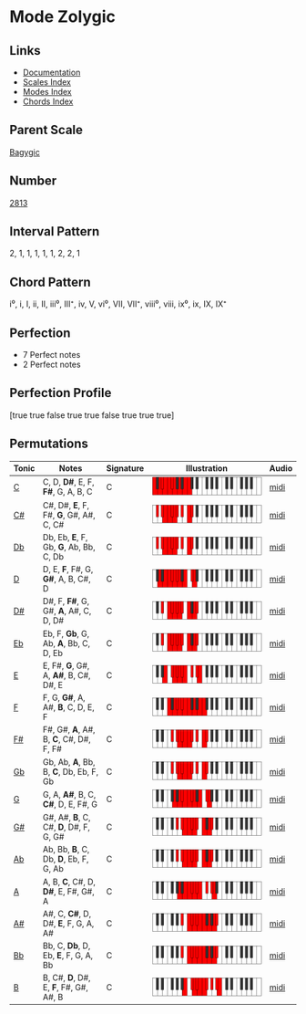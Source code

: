 # Mode Zolygic

## Links

- [Documentation](index.md)
- [Scales Index](Scales.md)
- [Modes Index](Modes.md)
- [Chords Index](Chords.md)

## Parent Scale

[Bagygic](ScaleBagygic.md)

## Number

[2813](https://ianring.com/musictheory/scales/2813)

## Interval Pattern

2, 1, 1, 1, 1, 1, 2, 2, 1

## Chord Pattern

i⁰, i, I, ii, II, iii⁰, III⁺, iv, V, vi⁰, VII, VII⁺, viii⁰, viii, ix⁰, ix, IX, IX⁺

## Perfection

- 7 Perfect notes
- 2 Perfect notes

## Perfection Profile

[true true false true true false true true true]

## Permutations

| Tonic | Notes | Signature | Illustration | Audio |
|-------|-------|-----------|--------------|-------|
| [C](ModeCNaturalZolygic.md) | C, D, **D#**, E, F, **F#**, G, A, B, C | C | ![CNaturalZolygic](ModeCNaturalZolygic.png) | [midi](https://github.com/edipermadi/music/blob/main/docs/ModeCNaturalZolygic.mid?raw=true) |
| [C#](ModeCSharpZolygic.md) | C#, D#, **E**, F, F#, **G**, G#, A#, C, C# | C | ![CSharpZolygic](ModeCSharpZolygic.png) | [midi](https://github.com/edipermadi/music/blob/main/docs/ModeCSharpZolygic.mid?raw=true) |
| [Db](ModeDFlatZolygic.md) | Db, Eb, **E**, F, Gb, **G**, Ab, Bb, C, Db | C | ![DFlatZolygic](ModeDFlatZolygic.png) | [midi](https://github.com/edipermadi/music/blob/main/docs/ModeDFlatZolygic.mid?raw=true) |
| [D](ModeDNaturalZolygic.md) | D, E, **F**, F#, G, **G#**, A, B, C#, D | C | ![DNaturalZolygic](ModeDNaturalZolygic.png) | [midi](https://github.com/edipermadi/music/blob/main/docs/ModeDNaturalZolygic.mid?raw=true) |
| [D#](ModeDSharpZolygic.md) | D#, F, **F#**, G, G#, **A**, A#, C, D, D# | C | ![DSharpZolygic](ModeDSharpZolygic.png) | [midi](https://github.com/edipermadi/music/blob/main/docs/ModeDSharpZolygic.mid?raw=true) |
| [Eb](ModeEFlatZolygic.md) | Eb, F, **Gb**, G, Ab, **A**, Bb, C, D, Eb | C | ![EFlatZolygic](ModeEFlatZolygic.png) | [midi](https://github.com/edipermadi/music/blob/main/docs/ModeEFlatZolygic.mid?raw=true) |
| [E](ModeENaturalZolygic.md) | E, F#, **G**, G#, A, **A#**, B, C#, D#, E | C | ![ENaturalZolygic](ModeENaturalZolygic.png) | [midi](https://github.com/edipermadi/music/blob/main/docs/ModeENaturalZolygic.mid?raw=true) |
| [F](ModeFNaturalZolygic.md) | F, G, **G#**, A, A#, **B**, C, D, E, F | C | ![FNaturalZolygic](ModeFNaturalZolygic.png) | [midi](https://github.com/edipermadi/music/blob/main/docs/ModeFNaturalZolygic.mid?raw=true) |
| [F#](ModeFSharpZolygic.md) | F#, G#, **A**, A#, B, **C**, C#, D#, F, F# | C | ![FSharpZolygic](ModeFSharpZolygic.png) | [midi](https://github.com/edipermadi/music/blob/main/docs/ModeFSharpZolygic.mid?raw=true) |
| [Gb](ModeGFlatZolygic.md) | Gb, Ab, **A**, Bb, B, **C**, Db, Eb, F, Gb | C | ![GFlatZolygic](ModeGFlatZolygic.png) | [midi](https://github.com/edipermadi/music/blob/main/docs/ModeGFlatZolygic.mid?raw=true) |
| [G](ModeGNaturalZolygic.md) | G, A, **A#**, B, C, **C#**, D, E, F#, G | C | ![GNaturalZolygic](ModeGNaturalZolygic.png) | [midi](https://github.com/edipermadi/music/blob/main/docs/ModeGNaturalZolygic.mid?raw=true) |
| [G#](ModeGSharpZolygic.md) | G#, A#, **B**, C, C#, **D**, D#, F, G, G# | C | ![GSharpZolygic](ModeGSharpZolygic.png) | [midi](https://github.com/edipermadi/music/blob/main/docs/ModeGSharpZolygic.mid?raw=true) |
| [Ab](ModeAFlatZolygic.md) | Ab, Bb, **B**, C, Db, **D**, Eb, F, G, Ab | C | ![AFlatZolygic](ModeAFlatZolygic.png) | [midi](https://github.com/edipermadi/music/blob/main/docs/ModeAFlatZolygic.mid?raw=true) |
| [A](ModeANaturalZolygic.md) | A, B, **C**, C#, D, **D#**, E, F#, G#, A | C | ![ANaturalZolygic](ModeANaturalZolygic.png) | [midi](https://github.com/edipermadi/music/blob/main/docs/ModeANaturalZolygic.mid?raw=true) |
| [A#](ModeASharpZolygic.md) | A#, C, **C#**, D, D#, **E**, F, G, A, A# | C | ![ASharpZolygic](ModeASharpZolygic.png) | [midi](https://github.com/edipermadi/music/blob/main/docs/ModeASharpZolygic.mid?raw=true) |
| [Bb](ModeBFlatZolygic.md) | Bb, C, **Db**, D, Eb, **E**, F, G, A, Bb | C | ![BFlatZolygic](ModeBFlatZolygic.png) | [midi](https://github.com/edipermadi/music/blob/main/docs/ModeBFlatZolygic.mid?raw=true) |
| [B](ModeBNaturalZolygic.md) | B, C#, **D**, D#, E, **F**, F#, G#, A#, B | C | ![BNaturalZolygic](ModeBNaturalZolygic.png) | [midi](https://github.com/edipermadi/music/blob/main/docs/ModeBNaturalZolygic.mid?raw=true) |
